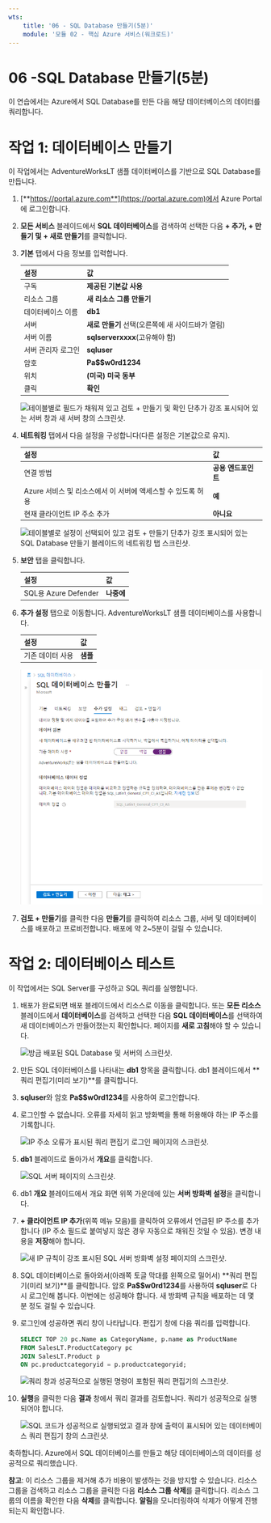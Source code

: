```yaml
---
wts:
    title: '06 - SQL Database 만들기(5분)'
    module: '모듈 02 - 핵심 Azure 서비스(워크로드)'
---
```


# 06 -SQL Database 만들기(5분)

이 연습에서는 Azure에서 SQL Database를 만든 다음 해당 데이터베이스의 데이터를 쿼리합니다.

# 작업 1: 데이터베이스 만들기 

이 작업에서는 AdventureWorksLT 샘플 데이터베이스를 기반으로 SQL Database를 만듭니다. 

1. [**https://portal.azure.com**](https://portal.azure.com)에서 Azure Portal에 로그인합니다.

2. **모든 서비스** 블레이드에서 **SQL 데이터베이스**를 검색하여 선택한 다음 **+ 추가, + 만들기 및 + 새로 만들기**를 클릭합니다. 

3. **기본** 탭에서 다음 정보를 입력합니다.  

    | 설정 | 값 | 
    | --- | --- |
    | 구독 | **제공된 기본값 사용** |
    | 리소스 그룹 | **새 리소스 그룹 만들기** |
    | 데이터베이스 이름| **db1** | 
    | 서버 | **새로 만들기** 선택(오른쪽에 새 사이드바가 열림)|
    | 서버 이름 | **sqlserverxxxx**(고유해야 함) | 
    | 서버 관리자 로그인 | **sqluser** |
    | 암호 | **Pa$$w0rd1234** |
    | 위치 | **(미국) 미국 동부** |
    | 클릭  | **확인** |

   ![테이블별로 필드가 채워져 있고 검토 + 만들기 및 확인 단추가 강조 표시되어 있는 서버 창과 새 서버 창의 스크린샷.](../images/0501.png)

4. **네트워킹** 탭에서 다음 설정을 구성합니다(다른 설정은 기본값으로 유지). 

    | 설정 | 값 | 
    | --- | --- |
    | 연결 방법 | **공용 엔드포인트** |    
    | Azure 서비스 및 리소스에서 이 서버에 액세스할 수 있도록 허용 | **예** |
    | 현재 클라이언트 IP 주소 추가 | **아니요** |
    
   ![테이블별로 설정이 선택되어 있고 검토 + 만들기 단추가 강조 표시되어 있는 SQL Database 만들기 블레이드의 네트워킹 탭 스크린샷.](../images/0501b.png)

5. **보안** 탭을 클릭합니다. 

    | 설정 | 값 | 
    | --- | --- |
    | SQL용 Azure Defender| **나중에** |
    
6. **추가 설정** 탭으로 이동합니다. AdventureWorksLT 샘플 데이터베이스를 사용합니다.

    | 설정 | 값 | 
    | --- | --- |
    | 기존 데이터 사용 | **샘플** |

    ![테이블별로 설정이 선택되어 있고 검토 + 만들기 단추가 강조 표시되어 있는 SQL Database 만들기 블레이드의 추가 설정 탭 스크린샷.](../images/0501c.png)

7. **검토 + 만들기**를 클릭한 다음 **만들기**를 클릭하여 리소스 그룹, 서버 및 데이터베이스를 배포하고 프로비전합니다. 배포에 약 2~5분이 걸릴 수 있습니다.


# 작업 2: 데이터베이스 테스트

이 작업에서는 SQL Server를 구성하고 SQL 쿼리를 실행합니다. 

1. 배포가 완료되면 배포 블레이드에서 리소스로 이동을 클릭합니다. 또는 **모든 리소스** 블레이드에서 **데이터베이스**를 검색하고 선택한 다음 **SQL 데이터베이스**를 선택하여 새 데이터베이스가 만들어졌는지 확인합니다. 페이지를 **새로 고침**해야 할 수 있습니다.

    ![방금 배포된 SQL Database 및 서버의 스크린샷.](../images/0502.png)

2. 만든 SQL 데이터베이스를 나타내는 **db1** 항목을 클릭합니다. db1 블레이드에서 **쿼리 편집기(미리 보기)**를 클릭합니다.

3. **sqluser**와 암호 **Pa$$w0rd1234**를 사용하여 로그인합니다.

4. 로그인할 수 없습니다. 오류를 자세히 읽고 방화벽을 통해 허용해야 하는 IP 주소를 기록합니다. 

    ![IP 주소 오류가 표시된 쿼리 편집기 로그인 페이지의 스크린샷.](../images/0503.png)

5. **db1** 블레이드로 돌아가서 **개요**를 클릭합니다. 

    ![SQL 서버 페이지의 스크린샷.](../images/0504.png)

6. db1 **개요** 블레이드에서 개요 화면 위쪽 가운데에 있는 **서버 방화벽 설정**을 클릭합니다.

7. **+ 클라이언트 IP 추가**(위쪽 메뉴 모음)를 클릭하여 오류에서 언급된 IP 주소를 추가합니다 (IP 주소 필드로 붙여넣지 않은 경우 자동으로 채워진 것일 수 있음). 변경 내용을 **저장**해야 합니다. 

    ![새 IP 규칙이 강조 표시된 SQL 서버 방화벽 설정 페이지의 스크린샷.](../images/0506.png)

8. SQL 데이터베이스로 돌아와서(아래쪽 토글 막대를 왼쪽으로 밀어서) **쿼리 편집기(미리 보기)**를 클릭합니다. 암호 **Pa$$w0rd1234**를 사용하여 **sqluser**로 다시 로그인해 봅니다. 이번에는 성공해야 합니다. 새 방화벽 규칙을 배포하는 데 몇 분 정도 걸릴 수 있습니다. 

9. 로그인에 성공하면 쿼리 창이 나타납니다. 편집기 창에 다음 쿼리를 입력합니다. 

    ```SQL
    SELECT TOP 20 pc.Name as CategoryName, p.name as ProductName
    FROM SalesLT.ProductCategory pc
    JOIN SalesLT.Product p
    ON pc.productcategoryid = p.productcategoryid;
    ```

    ![쿼리 창과 성공적으로 실행된 명령이 포함된 쿼리 편집기의 스크린샷.](../images/0507.png)

10. **실행**을 클릭한 다음 **결과** 창에서 쿼리 결과를 검토합니다. 쿼리가 성공적으로 실행되어야 합니다.

    ![SQL 코드가 성공적으로 실행되었고 결과 창에 출력이 표시되어 있는 데이터베이스 쿼리 편집기 창의 스크린샷.](../images/0508.png)

축하합니다. Azure에서 SQL 데이터베이스를 만들고 해당 데이터베이스의 데이터를 성공적으로 쿼리했습니다.

**참고**: 이 리소스 그룹을 제거해 추가 비용이 발생하는 것을 방지할 수 있습니다. 리소스 그룹을 검색하고 리소스 그룹을 클릭한 다음 **리소스 그룹 삭제**를 클릭합니다. 리소스 그룹의 이름을 확인한 다음 **삭제**를 클릭합니다. **알림**을 모니터링하여 삭제가 어떻게 진행되는지 확인합니다.
